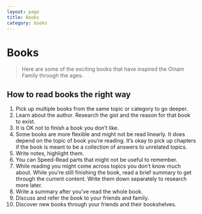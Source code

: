```yaml
---
layout: page
title: Books
category: books
---
```


# Books

> Here are some of the exciting books that have inspired the Oinam Family through the ages.

## How to read books the right way

1. Pick up multiple books from the same topic or category to go deeper.
1. Learn about the author. Research the gist and the reason for that book to exist.
1. It is OK not to finish a book you don’t like.
1. Some books are more flexible and might not be read linearly. It does depend on the topic of book you’re reading. It’s okay to pick up chapters if the book is meant to be a collection of answers to unrelated topics.
1. Write notes, highlight them.
1. You can Speed-Read parts that might not be useful to remember.
1. While reading you might come across topics you don’t know much about. While you’re still finishing the book, read a brief summary to get through the current content. Write them down separately to research more later.
1. Write a summary after you’ve read the whole book.
1. Discuss and refer the book to your friends and family.
1. Discover new books through your friends and their bookshelves.
